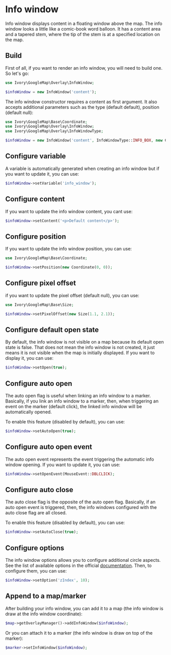 # Info window

Info window displays content in a floating window above the map. The info window looks a little like a comic-book word
balloon. It has a content area and a tapered stem, where the tip of the stem is at a specified location on the map.

## Build

First of all, if you want to render an info window, you will need to build one. So let's go:

``` php
use Ivory\GoogleMap\Overlay\InfoWindow;

$infoWindow = new InfoWindow('content');
```

The info window constructor requires a content as first argument. It also accepts additional parameters such as the type 
(default default), position (default null):

``` php
use Ivory\GoogleMap\Base\Coordinate;
use Ivory\GoogleMap\Overlay\InfoWindow;
use Ivory\GoogleMap\Overlay\InfoWindowType;

$infoWindow = new InfoWindow('content', InfoWindowType::INFO_BOX, new Coordinate());
```

## Configure variable

A variable is automatically generated when creating an info window but if you want to update it, you can use:

``` php
$infoWindow->setVariable('info_window');
```

## Configure content

If you want to update the info window content, you cant use:

``` php
$infoWindow->setContent('<p>Default content</p>');
```

## Configure position

If you want to update the info window position, you can use:

``` php
use Ivory\GoogleMap\Base\Coordinate;

$infoWindow->setPosition(new Coordinate(0, 0));
```

## Configure pixel offset

if you want to update the pixel offset (default null), you can use:
 
``` php
use Ivory\GoogleMap\Base\Size;

$infoWindow->setPixelOffset(new Size(1.1, 2.1));
```

## Configure default open state

By default, the info window is not visible on a map because its default open state is false. That does not mean the 
info window is not created, it just means it is not visible when the map is initially displayed. If you want to display 
it, you can use:

``` php
$infoWindow->setOpen(true);
```

## Configure auto open

The auto open flag is useful when linking an info window to a marker. Basically, if you link an info window to a 
marker, then, when triggering an event on the marker (default click), the linked info window will be automatically 
opened. 

To enable this feature (disabled by default), you can use:
 
``` php
$infoWindow->setAutoOpen(true);
```

## Configure auto open event

The auto open event represents the event triggering the automatic info window opening. If you want to update it, you 
can use:
 
``` php
$infoWindow->setOpenEvent(MouseEvent::DBLCLICK);
```

## Configure auto close

The auto close flag is the opposite of the auto open flag. Basically, if an auto open event is triggered, then, the 
info windows configured with the auto close flag are all closed.

To enable this feature (disabled by default), you can use:

``` php
$infoWindow->setAutoClose(true);
```

## Configure options

The info window options allows you to configure additional circle aspects. See the list of available options in the 
official [documentation](https://developers.google.com/maps/documentation/javascript/reference#InfoWindowOptions). 
Then, to configure them, you can use:

``` php
$infoWindow->setOption('zIndex', 10);
```

## Append to a map/marker

After building your info window, you can add it to a map (the info window is draw at the info window coordinate):

``` php
$map->getOverlayManager()->addInfoWindow($infoWindow);
```

Or you can attach it to a marker (the info window is draw on top of the marker):

``` php
$marker->setInfoWindow($infoWindow);
```
